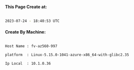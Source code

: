 
   
#### This Page Create at:

```bash

2023-07-24 - 18:40:53 UTC

```

#### Create By Machine:

```bash

Host Name : fv-az560-997

platform  : Linux-5.15.0-1041-azure-x86_64-with-glibc2.35

Ip Local  : 10.1.0.36

```

